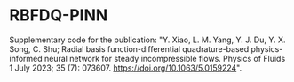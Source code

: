 # RBFDQ-PINN
Supplementary code for the publication: "Y. Xiao, L. M. Yang, Y. J. Du, Y. X. Song, C. Shu; Radial basis function-differential quadrature-based physics-informed neural network for steady incompressible flows. Physics of Fluids 1 July 2023; 35 (7): 073607. https://doi.org/10.1063/5.0159224".
